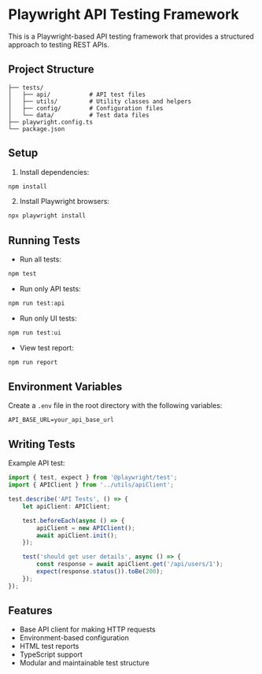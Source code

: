 # Playwright API Testing Framework

This is a Playwright-based API testing framework that provides a structured approach to testing REST APIs.

## Project Structure

```
├── tests/
│   ├── api/           # API test files
│   ├── utils/         # Utility classes and helpers
│   ├── config/        # Configuration files
│   └── data/          # Test data files
├── playwright.config.ts
└── package.json
```

## Setup

1. Install dependencies:
```bash
npm install
```

2. Install Playwright browsers:
```bash
npx playwright install
```

## Running Tests

- Run all tests:
```bash
npm test
```

- Run only API tests:
```bash
npm run test:api
```

- Run only UI tests:
```bash
npm run test:ui
```

- View test report:
```bash
npm run report
```

## Environment Variables

Create a `.env` file in the root directory with the following variables:

```
API_BASE_URL=your_api_base_url
```

## Writing Tests

Example API test:

```typescript
import { test, expect } from '@playwright/test';
import { APIClient } from '../utils/apiClient';

test.describe('API Tests', () => {
    let apiClient: APIClient;

    test.beforeEach(async () => {
        apiClient = new APIClient();
        await apiClient.init();
    });

    test('should get user details', async () => {
        const response = await apiClient.get('/api/users/1');
        expect(response.status()).toBe(200);
    });
});
```

## Features

- Base API client for making HTTP requests
- Environment-based configuration
- HTML test reports
- TypeScript support
- Modular and maintainable test structure 